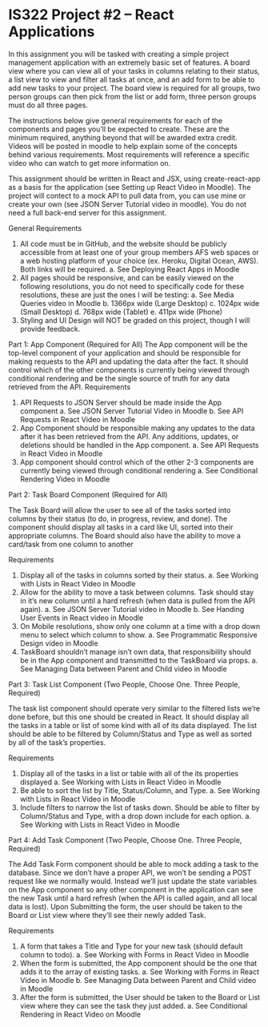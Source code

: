 # IS322 Project #2 – React Applications

In this assignment you will be tasked with creating a simple project management application
with an extremely basic set of features. A board view where you can view all of your tasks in
columns relating to their status, a list view to view and filter all tasks at once, and an add form
to be able to add new tasks to your project. The board view is required for all groups, two
person groups can then pick from the list or add form, three person groups must do all three
pages.

The instructions below give general requirements for each of the components and pages you’ll
be expected to create. These are the minimum required, anything beyond that will be awarded
extra credit. Videos will be posted in moodle to help explain some of the concepts behind
various requirements. Most requirements will reference a specific video who can watch to get
more information on.

This assignment should be written in React and JSX, using create-react-app as a basis for the
application (see Setting up React Video in Moodle). The project will contect to a mock API to
pull data from, you can use mine or create your own (see JSON Server Tutorial video in moodle).
You do not need a full back-end server for this assignment.

General Requirements
1. All code must be in GitHub, and the website should be publicly accessible from at least
one of your group members AFS web spaces or a web hosting platform of your choice
(ex. Heroku, Digital Ocean, AWS). Both links will be required.
a. See Deploying React Apps in Moodle
2. All pages should be responsive, and can be easily viewed on the following resolutions,
you do not need to specifically code for these resolutions, these are just the ones I will
be testing:
a. See Media Queries video in Moodle
b. 1366px wide (Large Desktop)
c. 1024px wide (Small Desktop)
d. 768px wide (Tablet)
e. 411px wide (Phone)
3. Styling and UI Design will NOT be graded on this project, though I will provide feedback.

Part 1: App Component (Required for All)
The App component will be the top-level component of your application and should be
responsible for making requests to the API and updating the data after the fact. It should
control which of the other components is currently being viewed through conditional rendering
and be the single source of truth for any data retrieved from the API.
Requirements

1. API Requests to JSON Server should be made inside the App component
a. See JSON Server Tutorial Video in Moodle
b. See API Requests in React Video in Moodle
2. App Component should be responsible making any updates to the data after it has been
retrieved from the API. Any additions, updates, or deletions should be handled in the App
component.
a. See API Requests in React Video in Moodle
3. App component should control which of the other 2-3 components are currently being
viewed through conditional rendering
a. See Conditional Rendering Video in Moodle

Part 2: Task Board Component (Required for All)

The Task Board will allow the user to see all of the tasks sorted into columns by their status (to
do, in progress, review, and done). The component should display all tasks in a card like UI,
sorted into their appropriate columns. The Board should also have the ability to move a
card/task from one column to another

Requirements
1. Display all of the tasks in columns sorted by their status.
a. See Working with Lists in React Video in Moodle
2. Allow for the ability to move a task between columns. Task should stay in it’s new
column until a hard refresh (when data is pulled from the API again).
a. See JSON Server Tutorial video in Moodle
b. See Handing User Events in React video in Moodle
3. On Mobile resolutions, show only one column at a time with a drop down menu to select which
column to show.
a. See Programmatic Responsive Design video in Moodle
4. TaskBoard shouldn’t manage isn’t own data, that responsibility should be in the App component
and transmitted to the TaskBoard via props.
a. See Managing Data between Parent and Child video in Moodle

Part 3: Task List Component (Two People, Choose One. Three People, Required)

The task list component should operate very similar to the filtered lists we’re done before, but
this one should be created in React. It should display all the tasks in a table or list of some kind
with all of its data displayed. The list should be able to be filtered by Column/Status and Type as
well as sorted by all of the task’s properties.

Requirements
1. Display all of the tasks in a list or table with all of the its properties displayed
a. See Working with Lists in React Video in Moodle
2. Be able to sort the list by Title, Status/Column, and Type.
a. See Working with Lists in React Video in Moodle
3. Include filters to narrow the list of tasks down. Should be able to filter by Column/Status and
Type, with a drop down include for each option.
a. See Working with Lists in React Video in Moodle

Part 4: Add Task Component (Two People, Choose One. Three People, Required)

The Add Task Form component should be able to mock adding a task to the database. Since we
don’t have a proper API, we won’t be sending a POST request like we normally would. Instead
we’ll just update the state variables on the App component so any other component in the
application can see the new Task until a hard refresh (when the API is called again, and all local
data is lost). Upon Submitting the form, the user should be taken to the Board or List view
where they’ll see their newly added Task.

Requirements
1. A form that takes a Title and Type for your new task (should default column to todo).
a. See Working with Forms in React Video in Moodle
2. When the form is submitted, the App component should be the one that adds it to the array of
existing tasks.
a. See Working with Forms in React Video in Moodle
b. See Managing Data between Parent and Child video in Moodle
3. After the form is submitted, the User should be taken to the Board or List view where they can
see the task they just added.
a. See Conditional Rendering in React Video on Moodle
